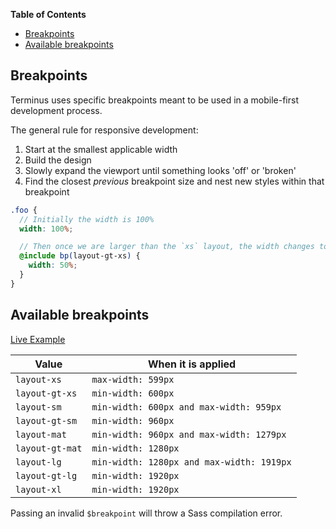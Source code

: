 <!-- START doctoc generated TOC please keep comment here to allow auto update -->
<!-- DON'T EDIT THIS SECTION, INSTEAD RE-RUN doctoc TO UPDATE -->
**Table of Contents**

- [Breakpoints](#breakpoints)
- [Available breakpoints](#available-breakpoints)

<!-- END doctoc generated TOC please keep comment here to allow auto update -->

## Breakpoints

Terminus uses specific breakpoints meant to be used in a mobile-first development process.

The general rule for responsive development:

1. Start at the smallest applicable width
1. Build the design
1. Slowly expand the viewport until something looks 'off' or 'broken'
1. Find the closest _previous_ breakpoint size and nest new styles within that breakpoint

```scss
.foo {
  // Initially the width is 100%
  width: 100%;

  // Then once we are larger than the `xs` layout, the width changes to 50%
  @include bp(layout-gt-xs) {
    width: 50%;
  }
}
```

## Available breakpoints

[Live Example][demo]

| Value           | When it is applied                        |
|-----------------|-------------------------------------------|
| `layout-xs`     | `max-width: 599px`                        |
| `layout-gt-xs`  | `min-width: 600px`                        |
| `layout-sm`     | `min-width: 600px and max-width: 959px`   |
| `layout-gt-sm`  | `min-width: 960px`                        |
| `layout-mat`    | `min-width: 960px and max-width: 1279px`  |
| `layout-gt-mat` | `min-width: 1280px`                       |
| `layout-lg`     | `min-width: 1280px and max-width: 1919px` |
| `layout-gt-lg`  | `min-width: 1920px`                       |
| `layout-xl`     | `min-width: 1920px`                       |


Passing an invalid `$breakpoint` will throw a Sass compilation error.


<!-- Links -->
[demo]: https://terminus-ui-demos.stackblitz.io/components/breakpoints
